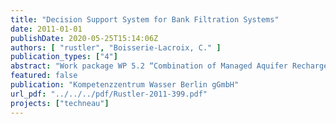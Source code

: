```yaml
---
title: "Decision Support System for Bank Filtration Systems"
date: 2011-01-01
publishDate: 2020-05-25T15:14:06Z
authors: [ "rustler", "Boisserie-Lacroix, C." ]
publication_types: ["4"]
abstract: "Work package WP 5.2 “Combination of Managed Aquifer Recharge (MAR) and adjusted conventional treatment processes for an Integrated Water Resources Management“ within the European Project TECHNEAU (“Technology enabled universal access to safe water”) investigates bank filtration (BF) + post-treatment as a MAR technique to provide sustainable and safe drinking water supply to developing and newly industrialised countries. One of the tasks within the project is the development of a Decision Support System (DSS) to assess the feasibility of BF systems under varying boundary conditions such as: (i) quality of surface and ambient groundwater, (ii) local hydrological and hydrogeological properties (e.g. clogging layer) and (iii) well field design (distance to bank) and operation (pumping rates). Since the successful, cost-effective implementation of BF systems requires the optimization of different objectives such as (i) optimizing the BF share in order to maintain a predefined raw water quality or (ii) maintaining a predefined minimum travel time between bank and production well, both aspects are addressed within the DSS. As an example for a practical application the DSS is tested with data from the Palla well field in Delhi/India. As a result optimal shares of bank filtrate were calculated for the monsoon and non-monsoon season. By simulating different pumping and clogging scenarios with the BF Simulator optimal pumping rates were derived. The DSS proved to be a good qualitative tool to identify and learn about the trade-offs a decision maker has to make due to the (i) inherently competing nature of different objectives (e.g. high BF share and minimum travel time > 50 d) and the (ii) inherent uncertainty due to the large natural variability of boundary conditions (e.g. clogging layer). Since both characteristics can be addressed within the DSS it helps to add transparency and reproducibility to the decision making process. An additional advantage is that its application requires only low effort concerning time, money, and manpower. Thus the application of the DSS is recommended to accompany decision making processes especially in developing and newly industrialised countries where data availability and low financial budgets are usually the major burden for the application of more complex, data-demanding decision support tools. However, it needs to be considered that in practice additional parameters like water availability, energy efficiency and cost-benefit need to be taken into account."
featured: false
publication: "Kompetenzzentrum Wasser Berlin gGmbH"
url_pdf: "../../../pdf/Rustler-2011-399.pdf"
projects: ["techneau"]
---
```


